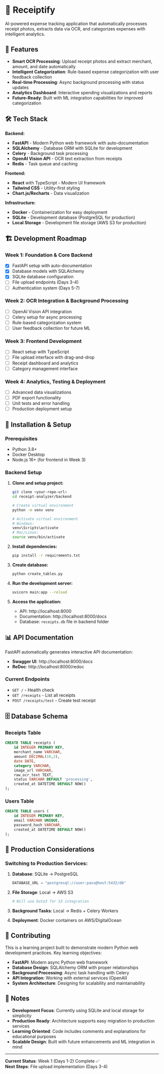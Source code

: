 # 📧 Receiptify

AI-powered expense tracking application that automatically processes receipt photos, extracts data via OCR, and categorizes expenses with intelligent analytics.

## 🚀 Features

- **Smart OCR Processing**: Upload receipt photos and extract merchant, amount, and date automatically
- **Intelligent Categorization**: Rule-based expense categorization with user feedback collection
- **Real-time Processing**: Async background processing with status updates
- **Analytics Dashboard**: Interactive spending visualizations and reports
- **Future-Ready**: Built with ML integration capabilities for improved categorization

## 🛠️ Tech Stack

**Backend:**
- **FastAPI** - Modern Python web framework with auto-documentation
- **SQLAlchemy** - Database ORM with SQLite for development
- **Celery** - Background task processing
- **OpenAI Vision API** - OCR text extraction from receipts
- **Redis** - Task queue and caching 

**Frontend:**
- **React** with TypeScript - Modern UI framework
- **Tailwind CSS** - Utility-first styling
- **Chart.js/Recharts** - Data visualization

**Infrastructure:**
- **Docker** - Containerization for easy deployment
- **SQLite** - Development database (PostgreSQL for production)
- **Local Storage** - Development file storage (AWS S3 for production)

## 🏗️ Development Roadmap

### Week 1: Foundation & Core Backend
- [x] FastAPI setup with auto-documentation
- [x] Database models with SQLAlchemy
- [x] SQLite database configuration
- [ ] File upload endpoints (Days 3-4)
- [ ] Authentication system (Days 5-7)

### Week 2: OCR Integration & Background Processing
- [ ] OpenAI Vision API integration
- [ ] Celery setup for async processing
- [ ] Rule-based categorization system
- [ ] User feedback collection for future ML

### Week 3: Frontend Development
- [ ] React setup with TypeScript
- [ ] File upload interface with drag-and-drop
- [ ] Receipt dashboard and analytics
- [ ] Category management interface

### Week 4: Analytics, Testing & Deployment
- [ ] Advanced data visualizations
- [ ] PDF export functionality
- [ ] Unit tests and error handling
- [ ] Production deployment setup

## 🔧 Installation & Setup

### Prerequisites
- Python 3.8+
- Docker Desktop
- Node.js 16+ (for frontend in Week 3)

### Backend Setup

1. **Clone and setup project:**
   ```bash
   git clone <your-repo-url>
   cd receipt-analyzer/backend
   
   # Create virtual environment
   python -m venv venv
   
   # Activate virtual environment
   # Windows:
   venv\Scripts\activate
   # Mac/Linux:
   source venv/bin/activate
   ```

2. **Install dependencies:**
   ```bash
   pip install -r requirements.txt
   ```

3. **Create database:**
   ```bash
   python create_tables.py
   ```

4. **Run the development server:**
   ```bash
   uvicorn main:app --reload
   ```

5. **Access the application:**
   - API: http://localhost:8000
   - Documentation: http://localhost:8000/docs
   - Database: `receipts.db` file in backend folder

## 📊 API Documentation

FastAPI automatically generates interactive API documentation:
- **Swagger UI**: http://localhost:8000/docs
- **ReDoc**: http://localhost:8000/redoc

### Current Endpoints

- `GET /` - Health check
- `GET /receipts` - List all receipts
- `POST /receipts/test` - Create test receipt

## 🗄️ Database Schema

### Receipts Table
```sql
CREATE TABLE receipts (
    id INTEGER PRIMARY KEY,
    merchant_name VARCHAR,
    amount DECIMAL(10,2),
    date DATE,
    category VARCHAR,
    image_url VARCHAR,
    raw_ocr_text TEXT,
    status VARCHAR DEFAULT 'processing',
    created_at DATETIME DEFAULT NOW()
);
```

### Users Table
```sql
CREATE TABLE users (
    id INTEGER PRIMARY KEY,
    email VARCHAR UNIQUE,
    password_hash VARCHAR,
    created_at DATETIME DEFAULT NOW()
);
```

## 🚀 Production Considerations

### Switching to Production Services:

1. **Database**: SQLite → PostgreSQL
   ```python
   DATABASE_URL = "postgresql://user:pass@host:5432/db"
   ```

2. **File Storage**: Local → AWS S3
   ```python
   # Will use boto3 for S3 integration
   ```

3. **Background Tasks**: Local → Redis + Celery Workers
4. **Deployment**: Docker containers on AWS/DigitalOcean

## 🤝 Contributing

This is a learning project built to demonstrate modern Python web development practices. Key learning objectives:

- **FastAPI**: Modern async Python web framework
- **Database Design**: SQLAlchemy ORM with proper relationships
- **Background Processing**: Async task handling with Celery
- **API Integration**: Working with external services (OpenAI)
- **System Architecture**: Designing for scalability and maintainability

## 📝 Notes

- **Development Focus**: Currently using SQLite and local storage for simplicity
- **Production Ready**: Architecture supports easy migration to production services
- **Learning Oriented**: Code includes comments and explanations for educational purposes
- **Scalable Design**: Built with future enhancements and ML integration in mind


---

**Current Status**: Week 1 (Days 1-2) Complete ✅  
**Next Steps**: File upload implementation (Days 3-4)
